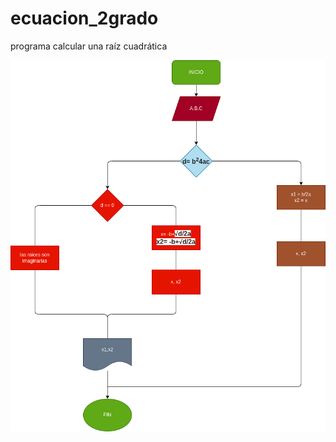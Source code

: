 # ecuacion_2grado
programa calcular una raíz  cuadrática

![Diagrama de flujo](diagrama.png "Diagrama de flujo")